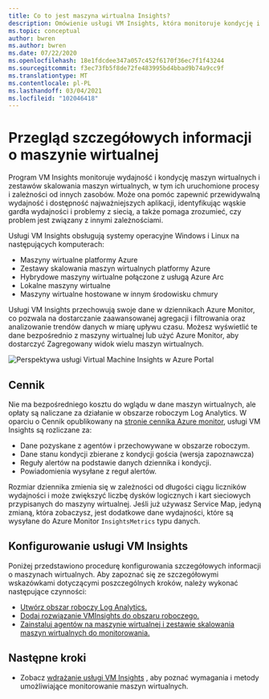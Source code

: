 ```yaml
---
title: Co to jest maszyna wirtualna Insights?
description: Omówienie usługi VM Insights, która monitoruje kondycję i wydajność maszyn wirtualnych platformy Azure oraz automatycznie odnajduje i mapuje składniki aplikacji oraz ich zależności.
ms.topic: conceptual
author: bwren
ms.author: bwren
ms.date: 07/22/2020
ms.openlocfilehash: 18e1fdcdee347a057c452f6170f36ec7f1f43244
ms.sourcegitcommit: f3ec73fb5f8de72fe483995bd4bbad9b74a9cc9f
ms.translationtype: MT
ms.contentlocale: pl-PL
ms.lasthandoff: 03/04/2021
ms.locfileid: "102046418"
---
```

# <a name="overview-of-vm-insights"></a>Przegląd szczegółowych informacji o maszynie wirtualnej

Program VM Insights monitoruje wydajność i kondycję maszyn wirtualnych i zestawów skalowania maszyn wirtualnych, w tym ich uruchomione procesy i zależności od innych zasobów. Może ona pomóc zapewnić przewidywalną wydajność i dostępność najważniejszych aplikacji, identyfikując wąskie gardła wydajności i problemy z siecią, a także pomaga zrozumieć, czy problem jest związany z innymi zależnościami.

Usługi VM Insights obsługują systemy operacyjne Windows i Linux na następujących komputerach:

- Maszyny wirtualne platformy Azure
- Zestawy skalowania maszyn wirtualnych platformy Azure
- Hybrydowe maszyny wirtualne połączone z usługą Azure Arc
- Lokalne maszyny wirtualne
- Maszyny wirtualne hostowane w innym środowisku chmury
  

Usługi VM Insights przechowują swoje dane w dziennikach Azure Monitor, co pozwala na dostarczanie zaawansowanej agregacji i filtrowania oraz analizowanie trendów danych w miarę upływu czasu. Możesz wyświetlić te dane bezpośrednio z maszyny wirtualnej lub użyć Azure Monitor, aby dostarczyć Zagregowany widok wielu maszyn wirtualnych.

![Perspektywa usługi Virtual Machine Insights w Azure Portal](media/vminsights-overview/vminsights-azmon-directvm.png)


## <a name="pricing"></a>Cennik
Nie ma bezpośredniego kosztu do wglądu w dane maszyn wirtualnych, ale opłaty są naliczane za działanie w obszarze roboczym Log Analytics. W oparciu o Cennik opublikowany na [stronie cennika Azure monitor](https://azure.microsoft.com/pricing/details/monitor/), usługi VM Insights są rozliczane za:

- Dane pozyskane z agentów i przechowywane w obszarze roboczym.
- Dane stanu kondycji zbierane z kondycji gościa (wersja zapoznawcza)
- Reguły alertów na podstawie danych dziennika i kondycji.
- Powiadomienia wysyłane z reguł alertów.

Rozmiar dziennika zmienia się w zależności od długości ciągu liczników wydajności i może zwiększyć liczbę dysków logicznych i kart sieciowych przypisanych do maszyny wirtualnej. Jeśli już używasz Service Map, jedyną zmianą, która zobaczysz, jest dodatkowe dane wydajności, które są wysyłane do Azure Monitor `InsightsMetrics` typu danych.


## <a name="configuring-vm-insights"></a>Konfigurowanie usługi VM Insights
Poniżej przedstawiono procedurę konfigurowania szczegółowych informacji o maszynach wirtualnych. Aby zapoznać się ze szczegółowymi wskazówkami dotyczącymi poszczególnych kroków, należy wykonać następujące czynności:

- [Utwórz obszar roboczy Log Analytics.](./vminsights-configure-workspace.md#create-log-analytics-workspace)
- [Dodaj rozwiązanie VMInsights do obszaru roboczego.](./vminsights-configure-workspace.md#add-vminsights-solution-to-workspace)
- [Zainstaluj agentów na maszynie wirtualnej i zestawie skalowania maszyn wirtualnych do monitorowania.](./vminsights-enable-overview.md)



## <a name="next-steps"></a>Następne kroki

- Zobacz [wdrażanie usługi VM Insights](./vminsights-enable-overview.md) , aby poznać wymagania i metody umożliwiające monitorowanie maszyn wirtualnych.
